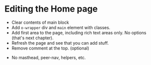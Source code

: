 # Editing the Home page

- Clear contents of main block
- Add `o-wrapper` div and `main` element with classes.
- Add first area to the page, including rich text areas only. No options (that's next chapter).
- Refresh the page and see that you can add stuff.
- Remove comment at the top. (optional)

* No masthead, peer-nav, helpers, etc.
